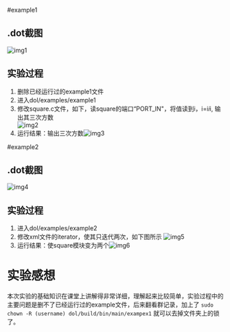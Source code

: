 #example1
## .dot截图
![img1](http://oficjb2g0.bkt.clouddn.com/ex1_dot.png)
## 实验过程
1. 删除已经运行过的example1文件
1. 进入dol/examples/example1
1. 修改square.c文件，如下，读square的端口“PORT_IN"，将值读到i，i=i*i*i, 输出其三次方数       
     ![img2](http://oficjb2g0.bkt.clouddn.com/ex1_square.png)
1. 运行结果：输出三次方数![img3](http://oficjb2g0.bkt.clouddn.com/ex1.png)

#example2
## .dot截图
![img4](http://oficjb2g0.bkt.clouddn.com/ex2_dot.png)
## 实验过程
1. 进入dol/examples/example2
1. 修改xml文件的iterator，使其只迭代两次，如下图所示 
![img5](http://oficjb2g0.bkt.clouddn.com/ex2_generate.png)
1. 运行结果：使square模块变为两个![img6](http://oficjb2g0.bkt.clouddn.com/ex2.png)

# 实验感想
本次实验的基础知识在课堂上讲解得非常详细，理解起来比较简单，实验过程中的主要问题是删不了已经运行过的example文件，后来翻看群记录，加上了
`sudo chown -R (username) dol/build/bin/main/exampex1`
就可以去掉文件夹上的锁了。

